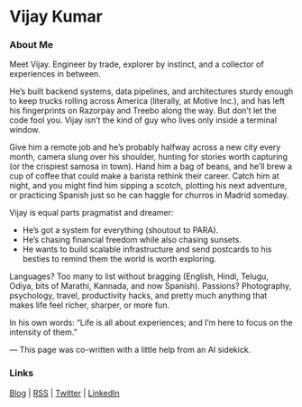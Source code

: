 # Vijay Kumar

### About Me

Meet Vijay.
Engineer by trade, explorer by instinct, and a collector of experiences in between.

He’s built backend systems, data pipelines, and architectures sturdy enough to keep trucks rolling across America (literally, at Motive Inc.), and has left his fingerprints on Razorpay and Treebo along the way. But don’t let the code fool you. Vijay isn’t the kind of guy who lives only inside a terminal window.

Give him a remote job and he’s probably halfway across a new city every month, camera slung over his shoulder, hunting for stories worth capturing (or the crispiest samosa in town). Hand him a bag of beans, and he’ll brew a cup of coffee that could make a barista rethink their career. Catch him at night, and you might find him sipping a scotch, plotting his next adventure, or practicing Spanish just so he can haggle for churros in Madrid someday.

Vijay is equal parts pragmatist and dreamer:

* He’s got a system for everything (shoutout to PARA).
* He’s chasing financial freedom while also chasing sunsets.
* He wants to build scalable infrastructure and send postcards to his besties to remind them the world is worth exploring.

Languages? Too many to list without bragging (English, Hindi, Telugu, Odiya, bits of Marathi, Kannada, and now Spanish). Passions? Photography, psychology, travel, productivity hacks, and pretty much anything that makes life feel richer, sharper, or more fun.

In his own words:
“Life is all about experiences; and I’m here to focus on the intensity of them.”


— This page was co-written with a little help from an AI sidekick.

### Links

[Blog](http://blog.nvijaykumar.me/) | 
[RSS](https://blog.nvijaykumar.me/rss) | 
[Twitter](https://www.twitter.com/nvjkmr) | 
[LinkedIn](https://www.linkedin.com/in/nvjkmr/)
